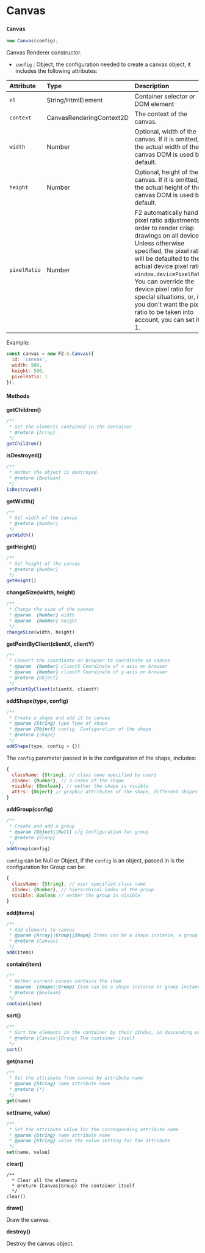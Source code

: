 # Canvas

### `Canvas`

```javascript
new Canvas(config);
```

Canvas Renderer constructor.

* `config` : Object, the configuration needed to create a canvas object, it includes the following attributes:

| Attribute | Type | Description |
| :--- | :--- | :--- |
| `el` | String/HtmlElement | Container selector or DOM element |
| `context` | CanvasRenderingContext2D | The context of the canvas. |
| `width` | Number | Optional, width of the canvas. If it is omitted, the actual width of the canvas DOM is used by default. |
| `height` | Number | Optional, height of the canvas. If it is omitted, the actual height of the canvas DOM is used by default. |
| `pixelRatio` | Number | F2 automatically handles pixel ratio adjustments in order to render crisp drawings on all devices. Unless otherwise specified, the pixel ratio will be defaulted to the actual device pixel ratio: `window.devicePixelRatio`. You can override the device pixel ratio for special situations, or, if you don't want the pixel ratio to be taken into account, you can set it to 1. |

Example:

```javascript
const canvas = new F2.G.Canvas({
  id: 'canvas',
  width: 500,
  height: 500,
  pixelRatio: 1
});
```

#### Methods

**getChildren\(\)**

```javascript
/**
 * Get the elements contained in the container
 * @return {Array}
 */
getChildren()
```

**isDestroyed\(\)**

```javascript
/**
 * Wether the object is destroyed.
 * @return {Boolean}
 */
isDestroyed()
```

**getWidth\(\)**

```javascript
/**
 * Get width of the canvas
 * @return {Number}
 */
getWidth()
```

**getHeight\(\)**

```javascript
/**
 * Get height of the canvas
 * @return {Number}
 */
getHeight()
```

**changeSize\(width, height\)**

```javascript
/**
 * Change the size of the canvas
 * @param  {Number} width  
 * @param  {Number} height 
 */
changeSize(width, height)
```

**getPointByClient\(clientX, clientY\)**

```javascript
/**
 * Convert the coordinate on browser to coordinate on canvas
 * @param  {Number} clientX Coordinate of x-axis on browser
 * @param  {Number} clientY Coordinate of y-axis on browser
 * @return {Object}
 */
getPointByClient(clientX, clientY)
```

**addShape\(type, config\)**

```javascript
/**
 * Create a shape and add it to canvas
 * @param {String} type Type of shape
 * @param {Object} config  Configuration of the shape
 * @return {Shape}
 */
addShape(type, config = {})
```

The `config` parameter passed in is the configuration of the shape, includes:

```javascript
{
  className: {String}, // class name specified by users
  zIndex: {Number}, // z-index of the shape
  visible: {Boolean}, // wether the shape is visible
  attrs: {Object} // graphic attributes of the shape, different shapes have different attributes, see Shape for more details.
}
```

**addGroup\(config\)**

```javascript
/**
 * Create and add a group
 * @param {Object||Null} cfg Configuration for group
 * @return {Group}
 */
addGroup(config)
```

`config` can be Null or Object, if the `config` is an object, passed in is the configuration for Group can be:

```javascript
{
  className: {String}, // user specified class name
  zIndex: {Number}, // hierarchical index of the group
  visible: Boolean // wether the group is visible
}
```

**add\(items\)**

```javascript
/**
 * Add elements to canvas
 * @param {Array||Group||Shape} Items can be a shape instance, a group instance, a shape array or a group array
 * @return {Canvas}
 */
add(items)
```

**contain\(item\)**

```javascript
/**
 * Wether current canvas contains the item
 * @param  {Shape||Group} Item can be a shape instance or group instance
 * @return {Boolean}
 */
contain(item)
```

**sort\(\)**

```javascript
/**
 * Sort the elements in the container by their zIndex, in descending order
 * @return {Canvas||Group} The container itself
 */
sort()
```

**get\(name\)**

```javascript
/**
 * Get the attribute from canvas by attribute name
 * @param {String} name attribute name 
 * @return {*} 
 */
get(name)
```

**set\(name, value\)**

```javascript
/**
 * Set the attribute value for the corresponding attribute name
 * @param {String} name attribute name 
 * @param {String} value the value setting for the attribute 
 */
set(name, value)
```

**clear\(\)**

```text
/**
  * Clear all the elements
  * @return {Canvas|Group} The container itself
  */
clear()
```

**draw\(\)**

Draw the canvas.

**destroy\(\)**

Destroy the canvas object.

